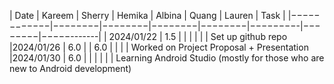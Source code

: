 | Date       | Kareem | Sherry | Hemika | Albina |  Quang  | Lauren |    Task    |
|−−−−−−−−−−−−|−−−−−−−−|−−−−−−−−|−−−−−−−−|−−−−−−−−|−−−−−−−−-|−−−−−−−−|−−−−−-------|
| 2024/01/22 | 1.5    |        |        |        |         |        | Set up github repo
|2024/01/26  | 6.0    |        | 6.0    |        |         |        | Worked on Project Proposal + Presentation
|2024/01/30  | 6.0    |        |        |        |         |        | Learning Android Studio (mostly for those who are new to Android development)
